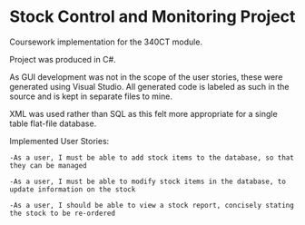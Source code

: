 # Stock Control and Monitoring Project
Coursework implementation for the 340CT module.

Project was produced in C#.

As GUI development was not in the scope of the user stories, these were generated using Visual Studio.
All generated code is labeled as such in the source and is kept in separate files to mine.

XML was used rather than SQL as this felt more appropriate for a single table flat-file database. 

Implemented User Stories:

    -As a user, I must be able to add stock items to the database, so that they can be managed
  
    -As a user, I must be able to modify stock items in the database, to update information on the stock
  
    -As a user, I should be able to view a stock report, concisely stating the stock to be re-ordered
  
 
